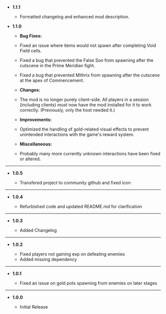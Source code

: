 - **1.1.1**

    -   Formatted changelog and enhanced mod description.
 
- **1.1.0**
    
    -   **Bug Fixes:**
    - Fixed an issue where items would not spawn after completing Void Field cells.
    - Fixed a bug that prevented the False Son from spawning after the cutscene in the Prime Meridian fight.
    - Fixed a bug that prevented Mithrix from spawning after the cutscene at the apex of Commencement.
    
    -   **Changes:**
    - The mod is no longer purely client-side. All players in a session (including clients) must now have the mod installed for it to work correctly.
        (Previously, only the host needed it.)
      
    -   **Improvements:**
    - Optimized the handling of gold-related visual effects to prevent unintended interactions with the game's reward system.
    
    -   **Miscellaneous:**
    - Probably many more currently unknown interactions have been fixed or altered.

---

-   **1.0.5**

    -   Transfered project to community github and fixed icon

---

-   **1.0.4**

    -   Refurbished code and updated README.md for clarification

---

-   **1.0.3**

    -   Added Changelog

---

-   **1.0.2**

    -   Fixed players not gaining exp on defeating enemies
    -   Added missing dependency

---

-   **1.0.1**

    -   Fixed an issue on gold pots spawning from enemies on later stages

---

-   **1.0.0**

    -   Initial Release
